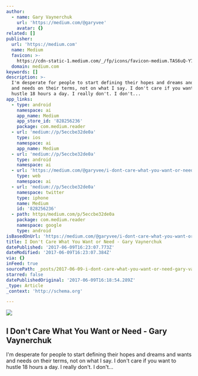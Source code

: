 ```yaml
---
author:
  - name: Gary Vaynerchuk
    url: 'https://medium.com/@garyvee'
    avatar: {}
related: []
publisher:
  url: 'https://medium.com'
  name: Medium
  favicon: >-
    https://cdn-static-1.medium.com/_/fp/icons/favicon-medium.TAS6uQ-Y7kcKgi0xjcYHXw.ico
  domain: medium.com
keywords: []
description: >-
  I'm desperate for people to start defining their hopes and dreams and wants
  and needs on their terms, not on what I say. I don't care if you want to
  hustle 18 hours a day. I really don't. I don't...
app_links:
  - type: android
    namespace: ai
    app_name: Medium
    app_store_id: '828256236'
    package: com.medium.reader
  - url: 'medium://p/5eccbe32de0a'
    type: ios
    namespace: ai
    app_name: Medium
  - url: 'medium://p/5eccbe32de0a'
    type: android
    namespace: ai
  - url: 'https://medium.com/@garyvee/i-dont-care-what-you-want-or-need-5eccbe32de0a'
    type: web
    namespace: ai
  - url: 'medium://p/5eccbe32de0a'
    namespace: twitter
    type: iphone
    name: Medium
    id: '828256236'
  - path: https/medium.com/p/5eccbe32de0a
    package: com.medium.reader
    namespace: google
    type: android
isBasedOnUrl: 'https://medium.com/@garyvee/i-dont-care-what-you-want-or-need-5eccbe32de0a'
title: I Don't Care What You Want or Need - Gary Vaynerchuk
datePublished: '2017-06-09T16:23:07.773Z'
dateModified: '2017-06-09T16:23:07.384Z'
via: {}
inFeed: true
sourcePath: _posts/2017-06-09-i-dont-care-what-you-want-or-need-gary-vaynerchuk-mediu.md
starred: false
datePublishedOriginal: '2017-06-09T16:18:54.289Z'
_type: Article
_context: 'http://schema.org'

---
```

<article style=""><img src="https://imgflo.herokuapp.com/graph/2b2431f8e7ba7b0/a02361c2417969f3d3f6cfae6d4dda5b/noop.png?input=https%3A%2F%2Fcdn-images-1.medium.com%2Fmax%2F1200%2F1*uITylaGnf5H43Ql9_cwQuw.png" /><h1>I Don't Care What You Want or Need - Gary Vaynerchuk</h1><p>I'm desperate for people to start defining their hopes and dreams and wants and needs on their terms, not on what I say. I don't care if you want to hustle 18 hours a day. I really don't. I don't...</p></article>